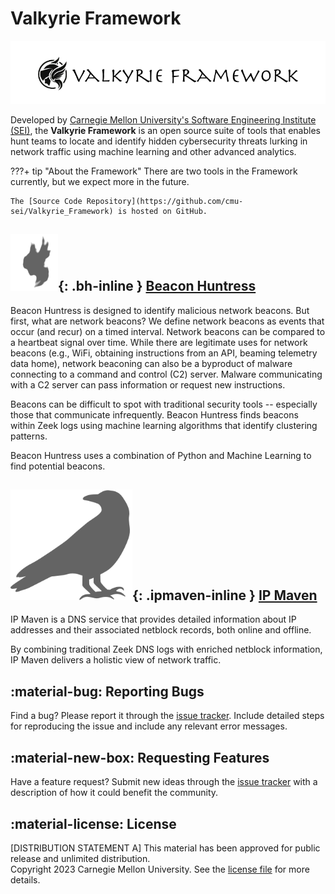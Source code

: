 # Valkyrie Framework

![](assets/img/valkyrie_framework.png)

Developed by [Carnegie Mellon University's Software Engineering Institute (SEI)](https://sei.cmu.edu), the **Valkyrie Framework** is an open source suite of tools that enables hunt teams to locate and identify hidden cybersecurity threats lurking in network traffic using machine learning and other advanced analytics.

???+ tip "About the Framework"
    There are two tools in the Framework currently, but we expect more in the future.

    The [Source Code Repository](https://github.com/cmu-sei/Valkyrie_Framework) is hosted on GitHub.


## ![](assets/img/inline/beacon_huntress.png){: .bh-inline } [Beacon Huntress](beacon_huntress)

Beacon Huntress is designed to identify malicious network beacons. But first, what are network beacons? We define network beacons as events that occur (and recur) on a timed interval. Network beacons can be compared to a heartbeat signal over time. While there are legitimate uses for network beacons (e.g., WiFi, obtaining instructions from an API, beaming telemetry data home), network beaconing can also be a byproduct of malware connecting to a command and control (C2) server. Malware communicating with a C2 server can pass information or request new instructions.

Beacons can be difficult to spot with traditional security tools -- especially those that communicate infrequently. Beacon Huntress finds beacons within Zeek logs using machine learning algorithms that identify clustering patterns.

Beacon Huntress uses a combination of Python and Machine Learning to find potential beacons.

## ![](assets/img/inline/ip_maven.png){: .ipmaven-inline } [IP Maven](ip_maven)

IP Maven is a DNS service that provides detailed information about IP addresses and their associated netblock records, both online and offline.

By combining traditional Zeek DNS logs with enriched netblock information, IP Maven delivers a holistic view of network traffic.

## :material-bug: Reporting Bugs

Find a bug? Please report it through the [issue tracker](https://github.com/cmu-sei/valkyrie_framework/issues). Include detailed steps for reproducing the issue and include any relevant error messages.

## :material-new-box: Requesting Features

Have a feature request? Submit new ideas through the [issue tracker](https://github.com/cmu-sei/valkyrie_framework/issues) with a description of how it could benefit the community.

## :material-license: License

[DISTRIBUTION STATEMENT A] This material has been approved for public release and unlimited distribution.  
Copyright 2023 Carnegie Mellon University. See the [license file](https://github.com/cmu-sei/valkyrie_framework/blob/master/license.txt) for more details.
